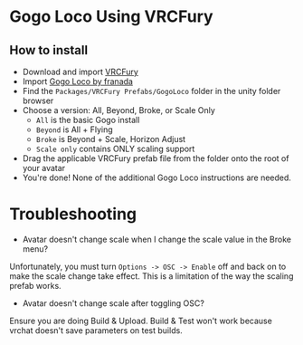 Gogo Loco Using VRCFury
==

## How to install
* Download and import [VRCFury](https://vrcfury.com/download)
* Import [Gogo Loco by franada](https://franadavrc.gumroad.com/l/gogoloco)
* Find the `Packages/VRCFury Prefabs/GogoLoco` folder in the unity folder browser
* Choose a version: All, Beyond, Broke, or Scale Only
  * `All` is the basic Gogo install
  * `Beyond` is All + Flying
  * `Broke` is Beyond + Scale, Horizon Adjust
  * `Scale only` contains ONLY scaling support
* Drag the applicable VRCFury prefab file from the folder onto the root of your avatar
* You're done! None of the additional Gogo Loco instructions are needed.

# Troubleshooting

* Avatar doesn't change scale when I change the scale value in the Broke menu?

Unfortunately, you must turn `Options -> OSC -> Enable` off and back on to make the scale change take effect. This is a limitation of the way the scaling prefab works.

* Avatar doesn't change scale after toggling OSC?

Ensure you are doing Build & Upload. Build & Test won't work because vrchat doesn't save parameters on test builds.
